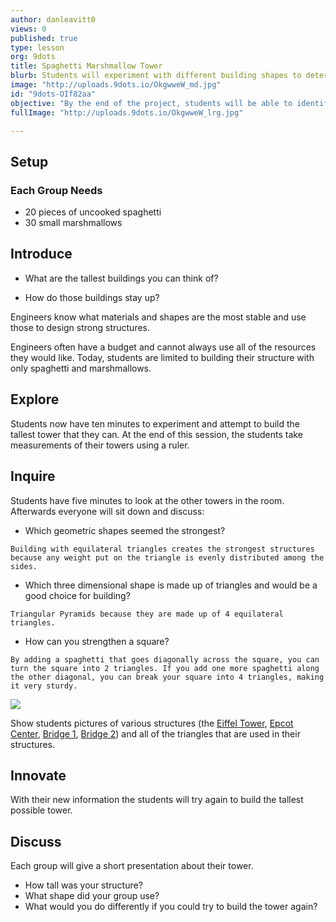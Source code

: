 ```yaml
---
author: danleavitt0
views: 0
published: true
type: lesson
org: 9dots
title: Spaghetti Marshmallow Tower
blurb: Students will experiment with different building shapes to determine which are the most stable for building vertically.
image: "http://uploads.9dots.io/OkgwweW_md.jpg"
id: "9dots-OIf82aa"
objective: "By the end of the project, students will be able to identify the best shapes for building a tower."
fullImage: "http://uploads.9dots.io/OkgwweW_lrg.jpg"

---
```


## Setup
### Each Group Needs

- 20 pieces of uncooked spaghetti
- 30 small marshmallows

## Introduce
- What are the tallest buildings you can think of?

- How do those buildings stay up?

Engineers know what materials and shapes are the most stable and use those to design strong structures.  

Engineers often have a budget and cannot always use all of the resources they would like. Today, students are limited to building their structure with only spaghetti and marshmallows.

## Explore
Students now have ten minutes to experiment and attempt to build the tallest tower that they can. At the end of this session, the students take measurements of their towers using a ruler.

## Inquire
Students have five minutes to look at the other towers in the room. Afterwards everyone will sit down and discuss:

- Which geometric shapes seemed the strongest?
```
Building with equilateral triangles creates the strongest structures because any weight put on the triangle is evenly distributed among the sides.
```
- Which three dimensional shape is made up of triangles and would be a good choice for building?
```
Triangular Pyramids because they are made up of 4 equilateral triangles.
```
- How can you strengthen a square?
```
By adding a spaghetti that goes diagonally across the square, you can turn the square into 2 triangles. If you add one more spaghetti along the other diagonal, you can break your square into 4 triangles, making it very sturdy.
```
![](http://uploads.9dots.io/OLy021r_md.jpg)

Show students pictures of various structures (the [Eiffel Tower](http://2.bp.blogspot.com/-GXrvCUupVmE/UcRidMzqxyI/AAAAAAAAnVQ/UbL-ZaCSPx0/s1600/eiffel+tower+metal+frame+close+up+7.jpg), [Epcot Center](http://upload.wikimedia.org/wikipedia/commons/7/7a/Spaceship_Earth_2.jpg), [Bridge 1](http://ns1758.ca/rail/dar-bridge-23712tc-2011dec13.jpg), [Bridge 2](http://passyworldofmathematics.com/Images/pwmImagesFour/BridgeTrianglesOne550x281JPG.jpg)) and all of the triangles that are used in their structures.


## Innovate
With their new information the students will try again to build the tallest possible tower.

## Discuss
Each group will give a short presentation about their tower. 

- How tall was your structure? 
- What shape did your group use? 
- What would you do differently if you could try to build the tower again?
